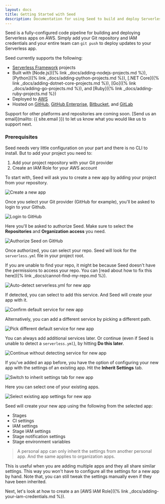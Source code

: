 ```yaml
---
layout: docs
title: Getting Started with Seed
description: Documentation for using Seed to build and deploy Serverless apps
---
```


Seed is a fully-configured code pipeline for building and deploying Serverless apps on AWS. Simply add your Git repository and IAM credentials and your entire team can `git push` to deploy updates to your Serverless app.

Seed currently supports the following:

- [Serverless Framework](https://serverless.com/framework/) projects
- Built with [Node.js]({% link _docs/adding-nodejs-projects.md %}), [Python]({% link _docs/adding-python-projects.md %}), [.NET Core]({% link _docs/adding-dotnet-core-projects.md %}), [Go]({% link _docs/adding-go-projects.md %}), and [Ruby]({% link _docs/adding-ruby-projects.md %})
- Deployed to [AWS](https://aws.amazon.com)
- Hosted on [GitHub](https://github.com), [GitHub Enterprise](https://github.com/enterprise), [Bitbucket](https://bitbucket.org/), and [GitLab](https://gitlab.com)

Support for other platforms and repositories are coming soon. [Send us an email](mailto: {{ site.email }}) to let us know what you would like us to support next.

### Prerequisites

Seed needs very little configuration on your part and there is no CLI to install. But to add your project you need to:

1. Add your project repository with your Git provider
2. Create an IAM Role for your AWS account

To start with, Seed will ask you to create a new app by adding your project from your repository.

![Create a new app](/assets/docs/index/create-a-new-app.png)

Once you select your Git provider (GitHub for example), you'll be asked to login to your Github.

![Login to GitHub](/assets/docs/index/login-to-github.png)

Here you'll be asked to authorize Seed. Make sure to select the **Repositories** and **Organization access** you need.

![Authorize Seed on GitHub](/assets/docs/index/authorize-seed-on-github.png)

Once authorized, you can select your repo. Seed will look for the `serverless.yml` file in your project root.

If you are unable to find your repo, it might be because Seed doesn't have the permissions to access your repo. You can [read about how to fix this here]({% link _docs/cannot-find-my-repo.md %}).

![Auto-detect serverless.yml for new app](/assets/docs/index/auto-detect-serverless-yml-for-new-app.png)

If detected, you can select to add this service. And Seed will create your app with it.

![Confirm default service for new app](/assets/docs/index/confirm-default-service-for-new-app.png)

Alternatively, you can add a different service by picking a different path.

![Pick different default service for new app](/assets/docs/index/pick-different-default-service-for-new-app.png)

You can always add additional services later. Or continue (even if Seed is unable to detect a `serverless.yml`), by hitting **Do this later**.

![Continue without detecting service for new app](/assets/docs/index/continue-without-detecting-service-for-new-app.png)

If you've added an app before, you have the option of configuring your new app with the settings of an existing app. Hit the **Inherit Settings** tab.

![Switch to inherit settings tab for new app](/assets/docs/index/switch-to-inherit-settings-tab-for-new-app.png)

Here you can select one of your existing apps.

![Select existing app settings for new app](/assets/docs/index/select-existing-app-settings-for-new-app.png)

Seed will create your new app using the following from the selected app:

- Stages
- CI settings
- IAM settings
- Stage IAM settings
- Stage notification settings
- Stage environment variables

> A personal app can only inherit the settings from another personal app. And the same applies to organization apps.

This is useful when you are adding multiple apps and they all share similar settings. This way you won't have to configure all the settings for a new app by hand. Note that, you can still tweak the settings manually even if they have been inherited.

Next, let's look at how to create a an [AWS IAM Role]({% link _docs/adding-your-iam-credentials.md %}).
